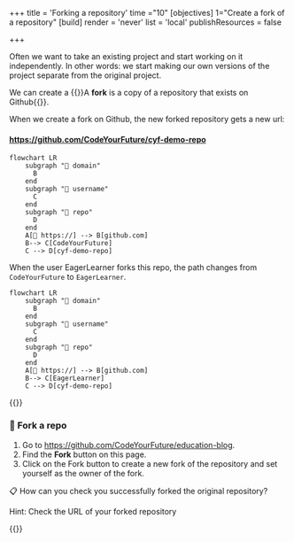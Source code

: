 +++
title = 'Forking a repository'
time ="10"
[objectives]
    1="Create a fork of a repository"
[build]
  render = 'never'
  list = 'local'
  publishResources = false

+++

Often we want to take an existing project and start working on it independently. In other words: we start making our own versions of the project separate from the original project.

We can create a {{<tooltip title="fork">}}A **fork** is a copy of a repository that exists on Github{{</tooltip>}}.

When we create a fork on Github, the new forked repository gets a new url:

#### https://github.com/CodeYourFuture/cyf-demo-repo

```mermaid
flowchart LR
    subgraph "📍 domain"
      B
    end
    subgraph "👤 username"
      C
    end
    subgraph "📁 repo"
      D
    end
    A[🔗 https://] --> B[github.com]
    B--> C[CodeYourFuture]
    C --> D[cyf-demo-repo]
```

When the user EagerLearner forks this repo, the path changes from `CodeYourFuture` to `EagerLearner`.

```mermaid
flowchart LR
    subgraph "📍 domain"
      B
    end
    subgraph "👤 username"
      C
    end
    subgraph "📁 repo"
      D
    end
    A[🔗 https://] --> B[github.com]
    B--> C[EagerLearner]
    C --> D[cyf-demo-repo]
```

{{<note type="exercise" title="🍴 Fork a repo">}}

### 🍴 Fork a repo

1. Go to https://github.com/CodeYourFuture/education-blog.
1. Find the **Fork** button on this page.
1. Click on the Fork button to create a new fork of the repository and set yourself as the owner of the fork.

📋 How can you check you successfully forked the original repository?

Hint: Check the URL of your forked repository

{{</note>}}
